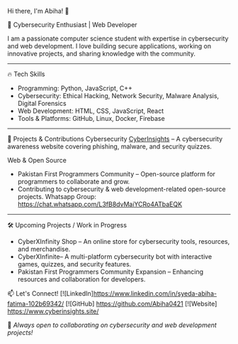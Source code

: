 Hi there, I'm Abiha! 👋

🚀 Cybersecurity Enthusiast | Web Developer 

I am a passionate computer science student with expertise in cybersecurity and web development. I love building secure applications, working on innovative projects, and sharing knowledge with the community.

---

🔥 Tech Skills
- Programming: Python, JavaScript, C++
- Cybersecurity: Ethical Hacking, Network Security, Malware Analysis, Digital Forensics
- Web Development: HTML, CSS, JavaScript, React
- Tools & Platforms: GitHub, Linux, Docker, Firebase

---

 🚀 Projects & Contributions
Cybersecurity
[CyberInsights](https://www.cyberinsights.site/) – A cybersecurity awareness website covering phishing, malware, and security quizzes.

Web & Open Source
- Pakistan First Programmers Community – Open-source platform for programmers to collaborate and grow.
- Contributing to cybersecurity & web development-related open-source projects.
Whatsapp Group: https://chat.whatsapp.com/L3fB8dvMaiYCRo4ATbaEQK

---
🛠 Upcoming Projects / Work in Progress
- CyberXInfinity Shop – An online store for cybersecurity tools, resources, and merchandise.
- CyberXInfinite– A multi-platform cybersecurity bot with interactive games, quizzes, and security features.
- Pakistan First Programmers Community Expansion – Enhancing resources and collaboration for developers.

 📫 Let's Connect!
[![LinkedIn]https://www.linkedin.com/in/syeda-abiha-fatima-102b69342/
[![GitHub] https://github.com/Abiha0421
[![Website] https://www.cyberinsights.site/

📌 *Always open to collaborating on cybersecurity and web development projects!*


